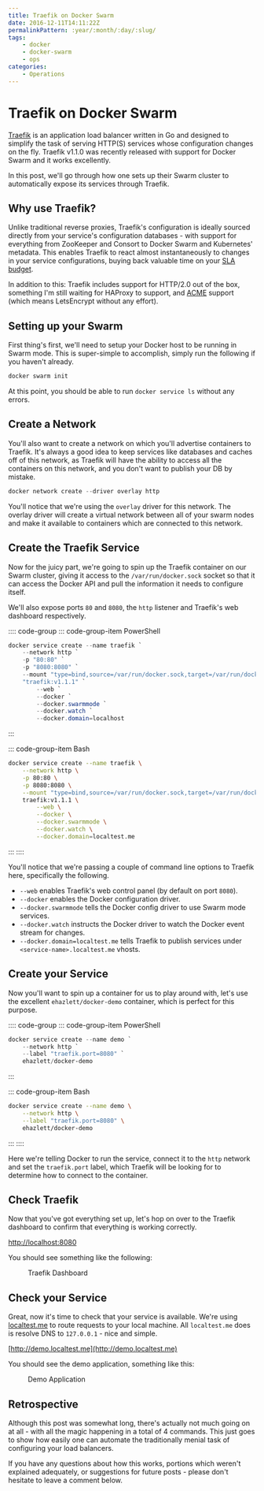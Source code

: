 ```yaml
---
title: Traefik on Docker Swarm
date: 2016-12-11T14:11:22Z
permalinkPattern: :year/:month/:day/:slug/
tags:
    - docker
    - docker-swarm
    - ops
categories:
    - Operations
---
```


# Traefik on Docker Swarm
[Traefik][traefik] is an application load balancer written in Go and designed to simplify
the task of serving HTTP(S) services whose configuration changes on the fly. Traefik v1.1.0
was recently released with support for Docker Swarm and it works excellently.

In this post, we'll go through how one sets up their Swarm cluster to automatically expose
its services through Traefik.

<!-- more -->

## Why use Traefik?
Unlike traditional reverse proxies, Traefik's configuration is ideally sourced directly
from your service's configuration databases - with support for everything from ZooKeeper
and Consort to Docker Swarm and Kubernetes' metadata. This enables Traefik to react
almost instantaneously to changes in your service configurations, buying back valuable
time on your [SLA budget](https://landing.google.com/sre/interview/ben-treynor.html).

In addition to this: Traefik includes support for HTTP/2.0 out of the box, something I'm
still waiting for HAProxy to support, and [ACME][acme] support (which means LetsEncrypt without
any effort). 

## Setting up your Swarm
First thing's first, we'll need to setup your Docker host to be running in Swarm mode.
This is super-simple to accomplish, simply run the following if you haven't already.

```powershell
docker swarm init
```

At this point, you should be able to run `docker service ls` without any errors.

## Create a Network
You'll also want to create a network on which you'll advertise containers to
Traefik. It's always a good idea to keep services like databases and caches off
of this network, as Traefik will have the ability to access all the containers
on this network, and you don't want to publish your DB by mistake.

```powershell
docker network create --driver overlay http
```

You'll notice that we're using the `overlay` driver for this network. The overlay
driver will create a virtual network between all of your swarm nodes and make it
available to containers which are connected to this network.

## Create the Traefik Service
Now for the juicy part, we're going to spin up the Traefik container on our Swarm
cluster, giving it access to the `/var/run/docker.sock` socket so that it can access
the Docker API and pull the information it needs to configure itself.

We'll also expose ports `80` and `8080`, the `http` listener and Traefik's web
dashboard respectively.

:::: code-group
::: code-group-item PowerShell
```powershell
docker service create --name traefik `
    --network http `
    -p "80:80" `
    -p "8080:8080" `
    --mount "type=bind,source=/var/run/docker.sock,target=/var/run/docker.sock" `
    "traefik:v1.1.1" `
        --web `
        --docker `
        --docker.swarmmode `
        --docker.watch `
        --docker.domain=localhost
```
:::

::: code-group-item Bash
```bash
docker service create --name traefik \
    --network http \
    -p 80:80 \
    -p 8080:8080 \
    --mount "type=bind,source=/var/run/docker.sock,target=/var/run/docker.sock" \
    traefik:v1.1.1 \
        --web \
        --docker \
        --docker.swarmmode \
        --docker.watch \
        --docker.domain=localtest.me
```
:::
::::

You'll notice that we're passing a couple of command line options to Traefik here,
specifically the following.

 - `--web` enables Traefik's web control panel (by default on port `8080`).
 - `--docker` enables the Docker configuration driver.
 - `--docker.swarmmode` tells the Docker config driver to use Swarm mode services.
 - `--docker.watch` instructs the Docker driver to watch the Docker event stream for changes.
 - `--docker.domain=localtest.me` tells Traefik to publish services under `<service-name>.localtest.me` vhosts.

## Create your Service
Now you'll want to spin up a container for us to play around with, let's use the
excellent `ehazlett/docker-demo` container, which is perfect for this purpose.

:::: code-group
::: code-group-item PowerShell
```powershell
docker service create --name demo `
    --network http `
    --label "traefik.port=8080" `
    ehazlett/docker-demo
```
:::

::: code-group-item Bash
```bash
docker service create --name demo \
    --network http \
    --label "traefik.port=8080" \
    ehazlett/docker-demo
```
:::
::::

Here we're telling Docker to run the service, connect it to the `http` network and set
the `traefik.port` label, which Traefik will be looking for to determine how to connect
to the container.

## Check Traefik
Now that you've got everything set up, let's hop on over to the Traefik dashboard to
confirm that everything is working correctly.

[http://localhost:8080](http://localhost:8080)

You should see something like the following:

<Figure src="https://cdn.sierrasoftworks.com/blog/traefik_on_swarm_dashboard.PNG">
Traefik Dashboard
</Figure>

## Check your Service
Great, now it's time to check that your service is available. We're using
[localtest.me](http://readme.localtest.me) to route requests to your local
machine. All `localtest.me` does is resolve DNS to `127.0.0.1` - nice and
simple.

[http://demo.localtest.me](http://demo.localtest.me)

You should see the demo application, something like this:

<Figure src="https://cdn.sierrasoftworks.com/blog/traefik_on_swarm_demo.PNG">
Demo Application
</Figure>

## Retrospective
Although this post was somewhat long, there's actually not much going on at all - with all the magic happening
in a total of 4 commands. This just goes to show how easily one can automate the traditionally menial task of
configuring your load balancers.

If you have any questions about how this works, portions which weren't explained adequately, or suggestions for
future posts - please don't hesitate to leave a comment below.

[traefik]: https://traefik.io
[acme]: https://github.com/ietf-wg-acme/acme/
